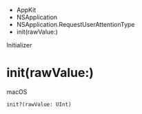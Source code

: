

- AppKit
- NSApplication
- NSApplication.RequestUserAttentionType
-  init(rawValue:) 

Initializer

# init(rawValue:)

macOS

``` source
init?(rawValue: UInt)
```

